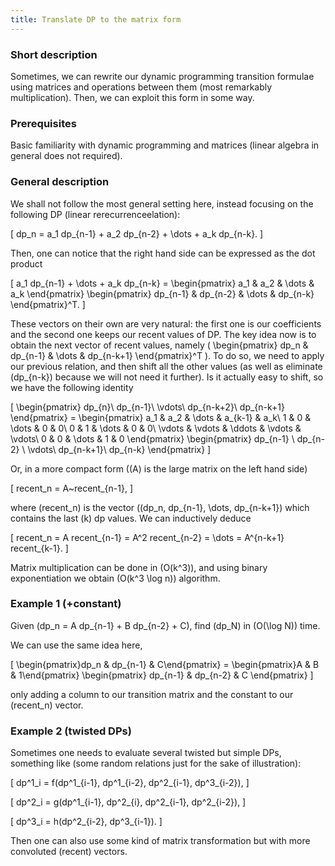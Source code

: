 ```yaml
---
title: Translate DP to the matrix form
---
```


### Short description

Sometimes, we can rewrite our dynamic programming transition formulae using matrices and operations between them (most remarkably multiplication). Then, we can exploit this form in some way.

### Prerequisites 

Basic familiarity with dynamic programming and matrices (linear algebra in general does not required).

### General description 

We shall not follow the most general setting here, instead focusing on the following DP (linear rerecurrenceelation):

\[
	dp_n = a_1 dp_{n-1} + a_2 dp_{n-2} + \dots + a_k dp_{n-k}.
\]

Then, one can notice that the right hand side can be expressed as the dot product

\[
	a_1 dp_{n-1} + \dots + a_k dp_{n-k} = 
	\begin{pmatrix}
		a_1 & a_2 & \dots & a_k
	\end{pmatrix}
	\begin{pmatrix}
		dp_{n-1} & dp_{n-2} & \dots & dp_{n-k}
	\end{pmatrix}^T.
\]

These vectors on their own are very natural: the first one is our coefficients and the second one keeps our recent values of DP. 
The key idea now is to obtain the next vector of recent values, namely \( \begin{pmatrix} dp_n & dp_{n-1} & \dots & dp_{n-k+1} \end{pmatrix}^T \). 
To do so, we need to apply our previous relation, and then shift all the other values (as well as eliminate \(dp_{n-k}\) because we will not need it further).
Is it actually easy to shift, so we have the following identity 

\[
	\begin{pmatrix}
		dp_{n}\\
		dp_{n-1}\\
		\vdots\\
		dp_{n-k+2}\\
		dp_{n-k+1}
	\end{pmatrix} =
	\begin{pmatrix}
		a_1    & a_2    & \dots  & a_{k-1} & a_k\\
		1      & 0      & \dots  & 0       & 0\\
		0      & 1      & \dots  & 0       & 0\\
		\vdots & \vdots & \ddots & \vdots  & \vdots\\
		0      & 0      & \dots  & 1       & 0
	\end{pmatrix}
	\begin{pmatrix}
		dp_{n-1} \\
		dp_{n-2} \\
		\vdots\\
		dp_{n-k+1}\\
		dp_{n-k}
	\end{pmatrix}
\]

Or, in a more compact form (\(A\) is the large matrix on the left hand side)

\[
	recent_n = A~recent_{n-1},
\]

where \(recent_n\) is the vector \((dp_n, dp_{n-1}, \dots, dp_{n-k+1}\) which contains the last \(k\) dp values. 
We can inductively deduce

\[
	recent_n = A recent_{n-1} = A^2 recent_{n-2} = \dots = A^{n-k+1} recent_{k-1}.
\]

Matrix multiplication can be done in \(O(k^3)\), and using binary exponentiation we obtain \(O(k^3 \log n)\) algorithm.

### Example 1 (+constant)

Given \(dp_n = A dp_{n-1} + B dp_{n-2} + C\), find \(dp_N\) in \(O(\log N)\) time. 

We can use the same idea here,

\[
	\begin{pmatrix}dp_n & dp_{n-1} & C\end{pmatrix} = \begin{pmatrix}A & B & 1\end{pmatrix} \begin{pmatrix} dp_{n-1} & dp_{n-2} & C \end{pmatrix}
\]

only adding a column to our transition matrix and the constant to our \(recent_n\) vector.

### Example 2 (twisted DPs)

Sometimes one needs to evaluate several twisted but simple DPs, something like (some random relations just for the sake of illustration):

\[
	dp^1_i = f(dp^1_{i-1}, dp^1_{i-2}, dp^2_{i-1}, dp^3_{i-2}),
\]

\[
	dp^2_i = g(dp^1_{i-1}, dp^2_{i}, dp^2_{i-1}, dp^2_{i-2}),
\]

\[
	dp^3_i = h(dp^2_{i-2}, dp^3_{i-1}).
\]

Then one can also use some kind of matrix transformation but with more convoluted \(recent\) vectors.
